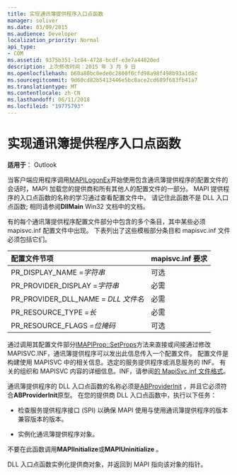 ```yaml
---
title: 实现通讯簿提供程序入口点函数
manager: soliver
ms.date: 03/09/2015
ms.audience: Developer
localization_priority: Normal
api_type:
- COM
ms.assetid: 9375b351-1c84-4728-bcdf-e3e7a44820ed
description: 上次修改时间：2015 年 3 月 9 日
ms.openlocfilehash: b60a80bc0ede0c2800f6cfd98a98f498b93a1d8c
ms.sourcegitcommit: 9d60cd82b5413446e5bc8ace2cd689f683fb41a7
ms.translationtype: MT
ms.contentlocale: zh-CN
ms.lasthandoff: 06/11/2018
ms.locfileid: "19775793"
---
```

# <a name="implementing-an-address-book-provider-entry-point-function"></a>实现通讯簿提供程序入口点函数

  
  
**适用于**： Outlook 
  
当客户端应用程序调用[MAPILogonEx](mapilogonex.md)开始使用包含通讯簿提供程序的配置文件的会话时，MAPI 加载您的提供商和所有其他人的配置文件的一部分。 MAPI 提供程序的入口点函数的名称的学习通过查看配置文件中。 请记住此函数不是 DLL 入口点函数; 相同请参阅**DllMain** Win32 文档中的文档。 
  
有的每个通讯簿提供程序配置文件部分中包含的多个条目，其中某些必须 mapisvc.inf 配置文件中出现。 下表列出了这些模板部分条目和 mapisvc.inf 文件必须包括它们。
  
|**配置文件节项**|**mapisvc.inf 要求**|
|:-----|:-----|
|PR_DISPLAY_NAME =_字符串_ <br/> |可选  <br/> |
|PR_PROVIDER_DISPLAY =_字符串_ <br/> |必需  <br/> |
|PR_PROVIDER_DLL_NAME = _DLL 文件名_ <br/> |必需  <br/> |
|PR_RESOURCE_TYPE =_长_ <br/> |必需  <br/> |
|PR_RESOURCE_FLAGS =_位掩码_ <br/> |可选  <br/> |
   
通过调用其配置文件部分[IMAPIProp::SetProps](imapiprop-setprops.md)方法来直接或间接通过修改 MAPISVC.INF，通讯簿提供程序可以发出此信息传入一个配置文件。 配置文件是构建使用 MAPISVC 中的相关信息。选定的服务提供程序或消息服务的 INF。 有关的组织和 MAPISVC 内容的详细信息。INF，请参阅[的 MapiSvc.inf 文件格式](file-format-of-mapisvc-inf.md)。
  
通讯簿提供程序的 DLL 入口点函数的名称必须是[ABProviderInit](abproviderinit.md) ，并且它必须符合**ABProviderInit**原型。 在您的提供商 DLL 入口点函数中，执行以下任务： 
  
- 检查服务提供程序接口 (SPI) 以确保 MAPI 使用与使用通讯簿提供程序的版本兼容版本的版本。
    
- 实例化通讯簿提供程序对象。
    
不要在此函数调用**MAPIInitialize**或**MAPIUninitialize** 。 
  
DLL 入口点函数实例化提供商对象，并返回到 MAPI 指向该对象的指针。 
  

